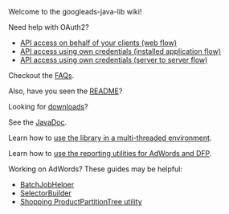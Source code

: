 Welcome to the googleads-java-lib wiki!

Need help with OAuth2?
* [API access on behalf of your clients (web flow)](/googleads/googleads-java-lib/wiki/API-access-on-behalf-of-your-clients-(web-flow))
* [API access using own credentials (installed application flow)](/googleads/googleads-java-lib/wiki/API-access-using-own-credentials-(installed-application-flow))
* [API access using own credentials (server to server flow)](/googleads/googleads-java-lib/wiki/API-access-using-own-credentials-(server-to-server-flow))

Checkout the [FAQs](/googleads/googleads-java-lib/wiki/FAQ).

Also, have you seen the [README](/googleads/googleads-java-lib/blob/master/README.md)?

Looking for [downloads](/googleads/googleads-java-lib/releases)?

See the [JavaDoc](http://googleads.github.io/googleads-java-lib).

Learn how to [use the library in a multi-threaded environment](/googleads/googleads-java-lib/wiki/Thread-Safety).

Learn how to [use the reporting utilities for AdWords and DFP](/googleads/googleads-java-lib/wiki/ReportDownloader-utilities).

Working on AdWords? These guides may be helpful:
* [BatchJobHelper](/googleads/googleads-java-lib/wiki/BatchJobHelper-utility-for-AdWords)
* [SelectorBuilder](/googleads/googleads-java-lib/wiki/SelectorBuilder-utility-for-AdWords)
* [Shopping ProductPartitionTree utility](/googleads/googleads-java-lib/wiki/Shopping-product-partition-utility-for-AdWords)
